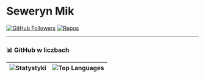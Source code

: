 # Seweryn Mik 

[![GitHub Followers](https://img.shields.io/github/followers/sewerynmik?label=Follow&style=for-the-badge)](https://github.com/sewerynmik)
[![Repos](https://img.shields.io/badge/Repositories-%E2%9C%94%EF%B8%8F-blue?style=for-the-badge)](https://github.com/sewerynmik?tab=repositories)

---

### 📊 **GitHub w liczbach**
| ![Statystyki](https://github-readme-stats.vercel.app/api?username=sewerynmik&show_icons=true&theme=dark&hide_border=true) | ![Top Languages](https://github-readme-stats.vercel.app/api/top-langs/?username=sewerynmik&layout=compact&theme=dark&hide_border=true) |
|---------------------------------------------------------------------------------------------------------------------------|--------------------------------------------------------------------------------------------------------------------------------------|
